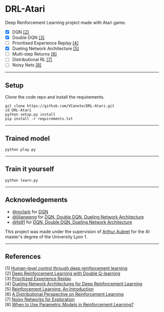 # DRL-Atari
Deep Renforcement Learning project made with Atari game. 

- [x] DQN [[2]](#references)
- [x] Double DQN [[3]](#references)
- [ ] Prioritised Experience Replay [[4]](#references)
- [x] Dueling Network Architecture [[5]](#references)
- [ ] Multi-step Returns [[6]](#references)
- [ ] Distributional RL [[7]](#references)
- [ ] Noisy Nets [[8]](#references)

----------------
## Setup 


Clone the code repo and install the requirements.

```
git clone https://github.com/VCanete/DRL-Atari.git
cd DRL-Atari
python setup.py install
pip install -r requirements.txt
```
----------------
## Trained model

```
python play.py
```
----------------
## Train it yourself

```
python learn.py
```

----------------
## Acknowledgements


- [@roclark](https://github.com/roclark) for [DQN](https://github.com/roclark/openai-gym-pytorch/)
- [@lilianweng](https://github.com/lilianweng) for [DQN, Double DQN, Dueling Network Architecture](https://lilianweng.github.io/lil-log/2018/05/05/implementing-deep-reinforcement-learning-models.html)
- [@fg91](https://github.com/fg91) for [DQN, Double DQN, Dueling Network Architecture](https://github.com/fg91/Deep-Q-Learning)


This project was made under the supervision of [Arthur Aubret](https://github.com/Aubret) for the AI master's degree of the University Lyon 1.

----------------
## References

[1] [Human-level control through deep reinforcement
learning](https://web.stanford.edu/class/psych209/Readings/MnihEtAlHassibis15NatureControlDeepRL.pdf)  
[2] [Deep Reinforcement Learning with Double Q-learning](https://arxiv.org/pdf/1509.06461.pdf)  
[3] [Prioritized Experience Replay](https://arxiv.org/pdf/1511.05952.pdf)  
[4] [Dueling Network Architectures for Deep Reinforcement Learning](https://arxiv.org/pdf/1511.06581.pdf)  
[5] [Reinforcement Learning: An Introduction](http://www.incompleteideas.net/sutton/book/ebook/the-book.html)  
[6] [A Distributional Perspective on Reinforcement Learning](https://arxiv.org/abs/1707.06887)  
[7] [Noisy Networks for Exploration](https://arxiv.org/abs/1706.10295)  
[8] [When to Use Parametric Models in Reinforcement Learning?](https://arxiv.org/abs/1906.05243)  
